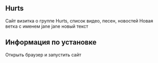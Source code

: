 ## Hurts
Сайт визитка о группе Hurts, список видео, песен, новостей
Новая ветка с именем jane
jane
новый текст
## Информация по установке
Открыть браузер и запустить сайт